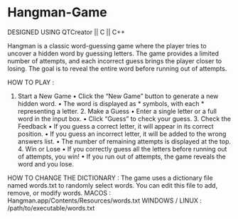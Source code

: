 # Hangman-Game

DESIGNED USING QTCreator || C || C++ 

Hangman is a classic word-guessing game where the player tries to uncover a hidden word by guessing letters. The game provides a limited number of attempts, and each incorrect guess brings the player closer to losing. The goal is to reveal the entire word before running out of attempts.

HOW TO PLAY :
  1.	Start a New Game
	•	Click the “New Game” button to generate a new hidden word.
	•	The word is displayed as * symbols, with each * representing a letter.
	2.	Make a Guess
	•	Enter a single letter or a full word in the input box.
	•	Click “Guess” to check your guess.
	3.	Check the Feedback
	•	If you guess a correct letter, it will appear in its correct position.
	•	If you guess an incorrect letter, it will be added to the wrong answers list.
	•	The number of remaining attempts is displayed at the top.
	4.	Win or Lose
	•	If you correctly guess all the letters before running out of attempts, you win!
	•	If you run out of attempts, the game reveals the word and you lose.

HOW TO CHANGE THE DICTIONARY :
The game uses a dictionary file named words.txt to randomly select words. You can edit this file to add, remove, or modify words.
MACOS : Hangman.app/Contents/Resources/words.txt
WINDOWS / LINUX : /path/to/executable/words.txt



